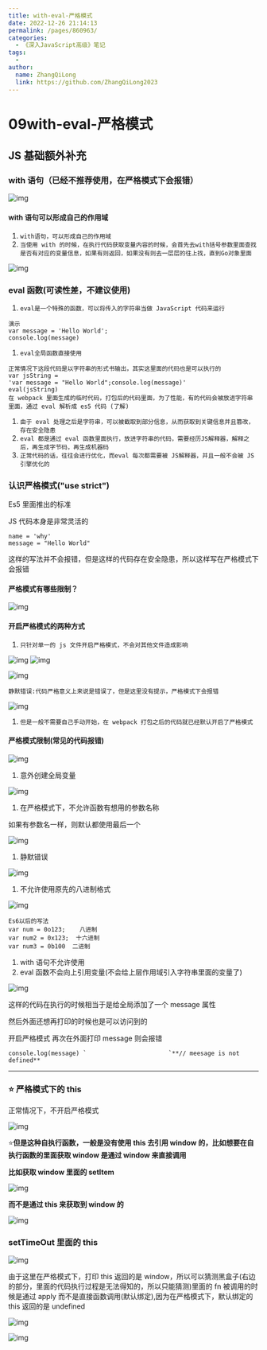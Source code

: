 ```yaml
---
title: with-eval-严格模式
date: 2022-12-26 21:14:13
permalink: /pages/860963/
categories:
  - 《深入JavaScript高级》笔记
tags:
  -
author:
  name: ZhangQiLong
  link: https://github.com/ZhangQiLong2023
---
```


# 09with-eval-严格模式

## JS 基础额外补充

### with 语句（已经不推荐使用，在严格模式下会报错）

![img](http://www.zhangqilong.cn/img/qlBlog_images/%E6%B7%B1%E5%85%A5JavaScript%E9%AB%98%E7%BA%A7/09.with-eval-%E4%B8%A5%E6%A0%BC%E6%A8%A1%E5%BC%8F/image1.png)

#### with 语句可以形成自己的作用域

1. `with语句，可以形成自己的作用域`
2. `当使用 with 的时候，在执行代码获取变量内容的时候，会首先去with括号参数里面查找是否有对应的变量信息，如果有则返回，如果没有则去一层层的往上找，直到Go对象里面`

![img](http://www.zhangqilong.cn/img/qlBlog_images/%E6%B7%B1%E5%85%A5JavaScript%E9%AB%98%E7%BA%A7/09.with-eval-%E4%B8%A5%E6%A0%BC%E6%A8%A1%E5%BC%8F/image2.png)

### eval 函数(可读性差，不建议使用)

1. `eval是一个特殊的函数，可以将传入的字符串当做 JavaScript 代码来运行`

```
演示
var message = 'Hello World';
console.log(message)
```

1. `eval全局函数直接使用`

```
正常情况下这段代码是以字符串的形式书输出，其实这里面的代码也是可以执行的
var jsString =
'var message = "Hello World";console.log(message)'
eval(jsString)
在 webpack 里面生成的临时代码，打包后的代码里面，为了性能，有的代码会被放进字符串里面，通过 eval 解析成 es5 代码 (了解)
```

1. `由于 eval 处理之后是字符串，可以被截取到部分信息，从而获取到关键信息并且篡改，存在安全隐患`
2. `eval 都是通过 eval 函数里面执行，放进字符串的代码，需要经历JS解释器，解释之后，再生成字节码，再生成机器码`
3. `正常代码的话，往往会进行优化，而eval 每次都需要被 JS解释器，并且一般不会被 JS 引擎优化的`

### 认识严格模式("use strict")

Es5 里面推出的标准

JS 代码本身是非常灵活的

```
name = 'why'
message = "Hello World"
```

这样的写法并不会报错，但是这样的代码存在安全隐患，所以这样写在严格模式下会报错

#### 严格模式有哪些限制？

![img](http://www.zhangqilong.cn/img/qlBlog_images/%E6%B7%B1%E5%85%A5JavaScript%E9%AB%98%E7%BA%A7/09.with-eval-%E4%B8%A5%E6%A0%BC%E6%A8%A1%E5%BC%8F/image3.png)

#### 开启严格模式的两种方式

1. `只针对单一的 js 文件开启严格模式，不会对其他文件造成影响`

![img](http://www.zhangqilong.cn/img/qlBlog_images/%E6%B7%B1%E5%85%A5JavaScript%E9%AB%98%E7%BA%A7/09.with-eval-%E4%B8%A5%E6%A0%BC%E6%A8%A1%E5%BC%8F/image4.png)
![img](http://www.zhangqilong.cn/img/qlBlog_images/%E6%B7%B1%E5%85%A5JavaScript%E9%AB%98%E7%BA%A7/09.with-eval-%E4%B8%A5%E6%A0%BC%E6%A8%A1%E5%BC%8F/image5.png)

![img](http://www.zhangqilong.cn/img/qlBlog_images/%E6%B7%B1%E5%85%A5JavaScript%E9%AB%98%E7%BA%A7/09.with-eval-%E4%B8%A5%E6%A0%BC%E6%A8%A1%E5%BC%8F/image6.png)

```
静默错误:代码严格意义上来说是错误了，但是这里没有提示，严格模式下会报错
```

![img](http://www.zhangqilong.cn/img/qlBlog_images/%E6%B7%B1%E5%85%A5JavaScript%E9%AB%98%E7%BA%A7/09.with-eval-%E4%B8%A5%E6%A0%BC%E6%A8%A1%E5%BC%8F/image7.png)

1. `但是一般不需要自己手动开始，在 webpack 打包之后的代码就已经默认开启了严格模式`

#### 严格模式限制(常见的代码报错)

![img](http://www.zhangqilong.cn/img/qlBlog_images/%E6%B7%B1%E5%85%A5JavaScript%E9%AB%98%E7%BA%A7/09.with-eval-%E4%B8%A5%E6%A0%BC%E6%A8%A1%E5%BC%8F/image8.png)

1. 意外创建全局变量

![img](http://www.zhangqilong.cn/img/qlBlog_images/%E6%B7%B1%E5%85%A5JavaScript%E9%AB%98%E7%BA%A7/09.with-eval-%E4%B8%A5%E6%A0%BC%E6%A8%A1%E5%BC%8F/image9.png)

1. 在严格模式下，不允许函数有想用的参数名称

如果有参数名一样，则默认都使用最后一个

![img](http://www.zhangqilong.cn/img/qlBlog_images/%E6%B7%B1%E5%85%A5JavaScript%E9%AB%98%E7%BA%A7/09.with-eval-%E4%B8%A5%E6%A0%BC%E6%A8%A1%E5%BC%8F/image10.png)

1. 静默错误

![img](http://www.zhangqilong.cn/img/qlBlog_images/%E6%B7%B1%E5%85%A5JavaScript%E9%AB%98%E7%BA%A7/09.with-eval-%E4%B8%A5%E6%A0%BC%E6%A8%A1%E5%BC%8F/image11.png)

1. 不允许使用原先的八进制格式

![img](http://www.zhangqilong.cn/img/qlBlog_images/%E6%B7%B1%E5%85%A5JavaScript%E9%AB%98%E7%BA%A7/09.with-eval-%E4%B8%A5%E6%A0%BC%E6%A8%A1%E5%BC%8F/image12.png)

```
Es6以后的写法
var num = 0o123;    八进制
var num2 = 0x123;  十六进制
var num3 = 0b100  二进制
```

1. with 语句不允许使用
2. eval 函数不会向上引用变量(不会给上层作用域引入字符串里面的变量了)

![img](http://www.zhangqilong.cn/img/qlBlog_images/%E6%B7%B1%E5%85%A5JavaScript%E9%AB%98%E7%BA%A7/09.with-eval-%E4%B8%A5%E6%A0%BC%E6%A8%A1%E5%BC%8F/image13.png)

这样的代码在执行的时候相当于是给全局添加了一个 message 属性

然后外面还想再打印的时候也是可以访问到的

开启严格模式 再次在外面打印 message 则会报错

```
console.log(message) `                       `**// meesage is not defined**
```

---

### ⭐ 严格模式下的 this

正常情况下，不开启严格模式

![img](http://www.zhangqilong.cn/img/qlBlog_images/%E6%B7%B1%E5%85%A5JavaScript%E9%AB%98%E7%BA%A7/09.with-eval-%E4%B8%A5%E6%A0%BC%E6%A8%A1%E5%BC%8F/image14.png)

⭐**但是这种自执行函数，一般是没有使用 this 去引用 window 的，比如想要在自执行函数的里面获取 window 是通过 window 来直接调用**

**比如获取 window 里面的 setItem**

![img](http://www.zhangqilong.cn/img/qlBlog_images/%E6%B7%B1%E5%85%A5JavaScript%E9%AB%98%E7%BA%A7/09.with-eval-%E4%B8%A5%E6%A0%BC%E6%A8%A1%E5%BC%8F/image15.png)

**而不是通过 this 来获取到 window 的**

![img](http://www.zhangqilong.cn/img/qlBlog_images/%E6%B7%B1%E5%85%A5JavaScript%E9%AB%98%E7%BA%A7/09.with-eval-%E4%B8%A5%E6%A0%BC%E6%A8%A1%E5%BC%8F/image16.png)

### setTimeOut 里面的 this

![img](http://www.zhangqilong.cn/img/qlBlog_images/%E6%B7%B1%E5%85%A5JavaScript%E9%AB%98%E7%BA%A7/09.with-eval-%E4%B8%A5%E6%A0%BC%E6%A8%A1%E5%BC%8F/image17.png)

由于这里在严格模式下，打印 this 返回的是 window，所以可以猜测黑盒子(右边的部分，里面的代码执行过程是无法得知的，所以只能猜测)里面的 fn 被调用的时候是通过 apply 而不是直接函数调用(默认绑定),因为在严格模式下，默认绑定的 this 返回的是 undefined

![img](http://www.zhangqilong.cn/img/qlBlog_images/%E6%B7%B1%E5%85%A5JavaScript%E9%AB%98%E7%BA%A7/09.with-eval-%E4%B8%A5%E6%A0%BC%E6%A8%A1%E5%BC%8F/image18.png)

![img](http://www.zhangqilong.cn/img/qlBlog_images/%E6%B7%B1%E5%85%A5JavaScript%E9%AB%98%E7%BA%A7/09.with-eval-%E4%B8%A5%E6%A0%BC%E6%A8%A1%E5%BC%8F/image19.png)
